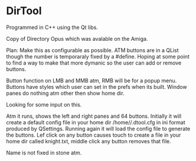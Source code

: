 # DirTool
Programmed in C++ using the Qt libs.

Copy of Directory Opus which was avalable on the Amiga.

Plan: Make this as configurable as possible. ATM buttons are in a QList though the number is
temporaraly fixed by a #define. Hoping at some point to find a way to make that more dymanic
so the user can add or remove buttons.

Button function on LMB and MMB atm, RMB will be for a popup menu. Buttons have styles which user
can set in the prefs when its built. Window panes do nothing atm other then show home dir.

Looking for some input on this.

Atm it runs, shows the left and right panes and 64 buttons. Initially it will create a default
config file in your home dir /home/<name>/.dtool.cfg in ini format produced by QSettings. Running 
again it will load the config file to generate the buttons. Lef click on any button causes touch
to create a file in your home dir called knight.txt, middle click any button removes that file.

Name is not fixed in stone atm.
